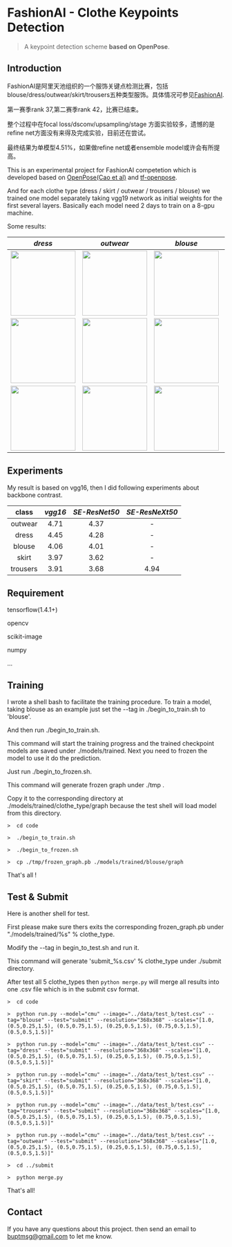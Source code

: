# FashionAI - Clothe Keypoints Detection

> A keypoint detection scheme __based on OpenPose__.

## Introduction

FashionAI是阿里天池组织的一个服饰关键点检测比赛，包括blouse/dress/outwear/skirt/trousers五种类型服饰。具体情况可参见[FashionAI](https://tianchi.aliyun.com/competition/introduction.htm?spm=5176.100066.0.0.6acd33afRiMB54&raceId=231648).

第一赛季rank 37,第二赛季rank 42，比赛已结束。

整个过程中在focal loss/dsconv/upsampling/stage 方面实验较多，遗憾的是refine net方面没有来得及完成实验，目前还在尝试。

最终结果为单模型4.51%，如果做refine net或者ensemble model或许会有所提高。

This is an experimental project for FashionAI competetion which is developed based on [OpenPose(Cao et al)](https://arxiv.org/abs/1611.08050) and [tf-openpose](https://github.com/ildoonet/tf-pose-estimation).

And for each clothe type (dress / skirt / outwear / trousers / blouse) we trained one model separately taking vgg19 network as initial weights for the first several layers. Basically each model need 2 days to train on a 8-gpu machine.
    
Some results:

_dress_  | _outwear_ | _blouse_ | _skirt_ | _trousers_ 
:-------:|:---------:|:--------:|:-------:|:----------:
<img width="150" src="https://wx2.sinaimg.cn/mw1024/89ef5361ly1fryzwf5m7uj20e80e80wo.jpg"> | <img width="150" src="https://wx2.sinaimg.cn/mw1024/89ef5361ly1fryzuh00acj20e80e8jtf.jpg"> | <img width="150" src="https://wx3.sinaimg.cn/mw1024/89ef5361ly1fryzx6np9jj20e80e8myp.jpg"> | <img width="150" src="https://wx2.sinaimg.cn/mw1024/89ef5361ly1fryztd881wj20990e8t9z.jpg"> | <img width="150" src="https://wx1.sinaimg.cn/mw1024/89ef5361ly1fryzst7gq5j20e80e83zs.jpg">
<img width="150" src="https://wx1.sinaimg.cn/mw1024/89ef5361ly1fryzwif71ej20e80e8myn.jpg"> | <img width="150" src="https://wx4.sinaimg.cn/mw1024/89ef5361ly1fryzu09t1dj20e80e8767.jpg"> | <img width="150" src="https://wx2.sinaimg.cn/mw1024/89ef5361ly1fryzxcdp3wj20e80e875r.jpg"> | <img width="150" src="https://wx3.sinaimg.cn/mw1024/89ef5361ly1fryzti1vplj20e80e8q5i.jpg"> | <img width="150" src="https://wx3.sinaimg.cn/mw1024/89ef5361ly1fryzse0nffj20an0e8acc.jpg">
<img width="150" src="https://wx1.sinaimg.cn/mw1024/89ef5361ly1fryzwodoa4j20an0e80ts.jpg"> | <img width="150" src="https://wx4.sinaimg.cn/mw1024/89ef5361ly1fryzu40mtgj20e80e8tb8.jpg"> | <img width="150" src="https://wx1.sinaimg.cn/mw1024/89ef5361ly1fryzxsnqg9j20e80e8n0k.jpg"> | <img width="150" src="https://wx1.sinaimg.cn/mw1024/89ef5361ly1fryzt3lqxej20e80e8jsx.jpg"> | <img width="150" src="https://wx4.sinaimg.cn/mw1024/89ef5361ly1fryzs6023zj20e80e8aaw.jpg">

## Experiments

My result is based on vgg16, then I did following experiments about backbone contrast.

class   | _vgg16_  | _SE-ResNet50_ | _SE-ResNeXt50_
:------:|:--------:|:-------------:|:--------------:
outwear|4.71|4.37|-
dress|4.45|4.28|-
blouse|4.06|4.01|-
skirt|3.97|3.62|-
trousers|3.91|3.68|4.94

## Requirement

tensorflow(1.4.1+)

opencv

scikit-image

numpy

...

## Training
    
I wrote a shell bash to facilitate the training procedure. To train a model, taking blouse as an example just set the --tag in ./begin_to_train.sh to 'blouse'.

And then run ./begin_to_train.sh. 

This command will start the training progress and the trained checkpoint models are saved under ./models/trained. Next you need to frozen the model to use it do the prediction.

Just run ./begin_to_frozen.sh. 

This command will generate frozen graph under ./tmp . 

Copy it to the corresponding directory at ./models/trained/clothe_type/graph because the test shell will load model from this directory.
    
```shell
>  cd code

>  ./begin_to_train.sh

>  ./begin_to_frozen.sh

>  cp ./tmp/frozen_graph.pb ./models/trained/blouse/graph

```

That's all !
    

## Test & Submit

Here is another shell for test.

First please make sure thers exits the corresponding frozen_graph.pb under "./models/trained/%s" % clothe_type.

Modify the --tag in begin_to_test.sh and run it.

This command will generate 'submit_%s.csv' % clothe_type under ./submit directory.

After test all 5 clothe_types then `python merge.py` will merge all results into one .csv file which is in the submit csv format.

```shell
>  cd code

>  python run.py --model="cmu" --image="../data/test_b/test.csv" --tag="blouse" --test="submit" --resolution="368x368" --scales="[1.0, (0.5,0.25,1.5), (0.5,0.75,1.5), (0.25,0.5,1.5), (0.75,0.5,1.5), (0.5,0.5,1.5)]"

>  python run.py --model="cmu" --image="../data/test_b/test.csv" --tag="dress" --test="submit" --resolution="368x368" --scales="[1.0, (0.5,0.25,1.5), (0.5,0.75,1.5), (0.25,0.5,1.5), (0.75,0.5,1.5), (0.5,0.5,1.5)]"

>  python run.py --model="cmu" --image="../data/test_b/test.csv" --tag="skirt" --test="submit" --resolution="368x368" --scales="[1.0, (0.5,0.25,1.5), (0.5,0.75,1.5), (0.25,0.5,1.5), (0.75,0.5,1.5), (0.5,0.5,1.5)]"

>  python run.py --model="cmu" --image="../data/test_b/test.csv" --tag="trousers" --test="submit" --resolution="368x368" --scales="[1.0, (0.5,0.25,1.5), (0.5,0.75,1.5), (0.25,0.5,1.5), (0.75,0.5,1.5), (0.5,0.5,1.5)]"

>  python run.py --model="cmu" --image="../data/test_b/test.csv" --tag="outwear" --test="submit" --resolution="368x368" --scales="[1.0, (0.5,0.25,1.5), (0.5,0.75,1.5), (0.25,0.5,1.5), (0.75,0.5,1.5), (0.5,0.5,1.5)]"

>  cd ../submit

>  python merge.py 

```

That's all!
    
## Contact

If you have any questions about this project. then send an email to buptmsg@gmail.com to let me know.

